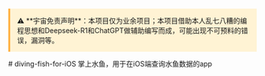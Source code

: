 <div style="background: #fff3d4; padding: 1em; border-left: 4px solid #ffb347; margin: 1em 0;">
⚠️ **宇宙免责声明**：本项目仅为业余项目；本项目借助本人乱七八糟的编程思想和Deepseek-R1和ChatGPT做辅助编写而成，可能出现不可预料的错误，漏洞等。
</div>
# diving-fish-for-iOS
掌上水鱼，用于在iOS端查询水鱼数据的app

